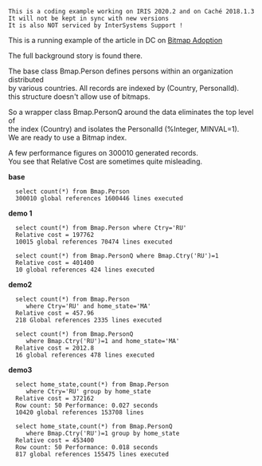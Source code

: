 ~~~
 This is a coding example working on IRIS 2020.2 and on Caché 2018.1.3 
 It will not be kept in sync with new versions      
 It is also NOT serviced by InterSystems Support !   
~~~ 

This is a running example of the article in DC on [Bitmap Adoption](https://community.intersystems.com/post/adopted-bitmap)   

The full background story is found there.  

The base class Bmap.Person defines persons within an organization distributed  
by various countries. All records are indexed by (Country, PersonalId).  
this structure doesn't allow use of bitmaps.  

So a wrapper class Bmap.PersonQ around the data eliminates the top level of  
the index (Country) and isolates the PersonalId (%Integer, MINVAL=1).  
We are ready to use a Bitmap index.  

A few performance figures on 300010 generated records.  
You see that Relative Cost are sometimes quite misleading.  

__base__ 
~~~
  select count(*) from Bmap.Person  
  300010 global references 1600446 lines executed   
~~~

__demo 1__  
~~~
  select count(*) from Bmap.Person where Ctry='RU'  
  Relative cost = 197762  
  10015 global references 70474 lines executed    
      
  select count(*) from Bmap.PersonQ where Bmap.Ctry('RU')=1  
  Relative cost = 401400  
  10 global references 424 lines executed   
~~~

__demo2__  
~~~
  select count(*) from Bmap.Person   
     where Ctry='RU' and home_state='MA'   
  Relative cost = 457.96    
  218 Global references 2335 lines executed   
   
  select count(*) from Bmap.PersonQ   
     where Bmap.Ctry('RU')=1 and home_state='MA'   
  Relative cost = 2012.8   
  16 global references 478 lines executed  
~~~

__demo3__  
~~~
  select home_state,count(*) from Bmap.Person   
     where Ctry='RU' group by home_state  
  Relative cost = 372162   
  Row count: 50 Performance: 0.027 seconds   
  10420 global references 153708 lines  
      
  select home_state,count(*) from Bmap.PersonQ   
     where Bmap.Ctry('RU')=1 group by home_state    
  Relative cost = 453400    
  Row count: 50 Performance: 0.018 seconds    
  817 global references 155475 lines executed    

~~~
